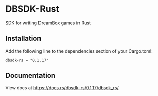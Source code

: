 # DBSDK-Rust
SDK for writing DreamBox games in Rust

## Installation
Add the following line to the dependencies section of your Cargo.toml:

```
dbsdk-rs = "0.1.17"
```

## Documentation
View docs at https://docs.rs/dbsdk-rs/0.1.17/dbsdk_rs/